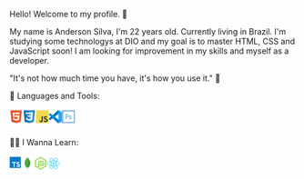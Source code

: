 Hello! Welcome to my profile. 👋


My name is Anderson Silva, I'm 22 years old. Currently living in Brazil. I'm studying some technologys at DIO and my goal is to master HTML, CSS and JavaScript soon! I am looking for improvement in my skills and myself as a developer.

"It's not how much time you have, it's how you use it." 💭



🚀 Languages and Tools: </br></br>
<img align="left" alt="HTML" width="23px" src="https://raw.githubusercontent.com/devicons/devicon/master/icons/html5/html5-original.svg" style="max-width: 100%;">
<img align="left" alt="CSS" width="23px" src="https://raw.githubusercontent.com/devicons/devicon/master/icons/css3/css3-original.svg" style="max-width: 100%;">
<img align="left" alt="JS" width="23px" src="https://raw.githubusercontent.com/devicons/devicon/master/icons/javascript/javascript-original.svg" style="max-width: 100%;">
<img align="left" alt="Visual Studio Code" width="23px" src="https://raw.githubusercontent.com/github/explore/80688e429a7d4ef2fca1e82350fe8e3517d3494d/topics/visual-studio-code/visual-studio-code.png" style="max-width: 100%;">
<img align="left" alt="Visual Studio Code" width="23px" src="https://raw.githubusercontent.com/devicons/devicon/master/icons/photoshop/photoshop-line.svg" style="max-width: 100%;">

</br></br>✍🏻 I Wanna Learn: </br></br>
<img align="left" src="https://raw.githubusercontent.com/devicons/devicon/master/icons/typescript/typescript-original.svg" width="20px" alt="TypeScript" style="max-width: 100%;">
<img align="left" src="https://raw.githubusercontent.com/devicons/devicon/master/icons/mongodb/mongodb-original.svg" width="23px" alt="MongoDB" style="max-width: 100%;">
<img align="left" src="https://raw.githubusercontent.com/devicons/devicon/master/icons/nodejs/nodejs-original.svg" width="23px" alt="Node JS" style="max-width: 100%;">
<img align="left" src="https://raw.githubusercontent.com/devicons/devicon/master/icons/react/react-original.svg" width="23px" alt="React JS" style="max-width: 100%;">




